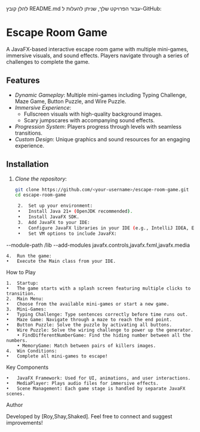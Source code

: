 להלן קובץ README.md עבור הפרויקט שלך, שניתן להעלות ל-GitHub:

# Escape Room Game

A JavaFX-based interactive escape room game with multiple mini-games, immersive visuals, and sound effects. Players navigate through a series of challenges to complete the game.

## Features

- *Dynamic Gameplay*: Multiple mini-games including Typing Challenge, Maze Game, Button Puzzle, and Wire Puzzle.
- *Immersive Experience*:
  - Fullscreen visuals with high-quality background images.
  - Scary jumpscares with accompanying sound effects.
- *Progression System*: Players progress through levels with seamless transitions.
- *Custom Design*: Unique graphics and sound resources for an engaging experience.

## Installation

1. *Clone the repository*:
   ```bash
   git clone https://github.com/<your-username>/escape-room-game.git
   cd escape-room-game

	2.	Set up your environment:
	•	Install Java 21+ (OpenJDK recommended).
	•	Install JavaFX SDK.
	3.	Add JavaFX to your IDE:
	•	Configure JavaFX libraries in your IDE (e.g., IntelliJ IDEA, Eclipse).
	•	Set VM options to include JavaFX:

--module-path <path-to-javafx-sdk>/lib --add-modules javafx.controls,javafx.fxml,javafx.media


	4.	Run the game:
	•	Execute the Main class from your IDE.


How to Play

	1.	Startup:
	•	The game starts with a splash screen featuring multiple clicks to transition.
	2.	Main Menu:
	•	Choose from the available mini-games or start a new game.
	3.	Mini-Games:
	•	Typing Challenge: Type sentences correctly before time runs out.
	•	Maze Game: Navigate through a maze to reach the end point.
	•	Button Puzzle: Solve the puzzle by activating all buttons.
	•	Wire Puzzle: Solve the wiring challenge to power up the generator.
        • FindDifferentNumberGame: Find the hiding number between all the numbers.
        • MemoryGame: Match between pairs of killers images.
	4.	Win Conditions:
	•	Complete all mini-games to escape!



Key Components

	•	JavaFX Framework: Used for UI, animations, and user interactions.
	•	MediaPlayer: Plays audio files for immersive effects.
	•	Scene Management: Each game stage is handled by separate JavaFX scenes.



Author

Developed by [Roy,Shay,Shaked]. Feel free to connect and suggest improvements!
